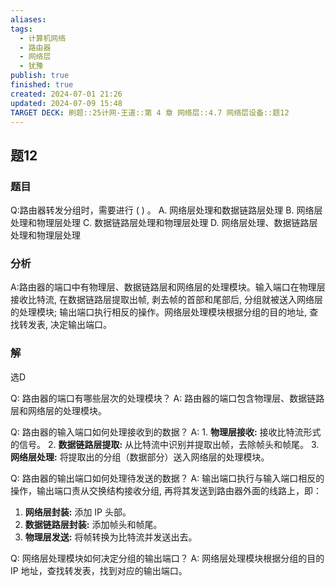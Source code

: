 ```yaml
---
aliases: 
tags:
  - 计算机网络
  - 路由器
  - 网络层
  - 犹豫
publish: true
finished: true
created: 2024-07-01 21:26
updated: 2024-07-09 15:48
TARGET DECK: 刷题::25计网-王道::第 4 章 网络层::4.7 网络层设备::题12
---
```

 
## 题12
### 题目
Q:路由器转发分组时，需要进行 ( ) 。
A. 网络层处理和数据链路层处理 B. 网络层处理和物理层处理
C. 数据链路层处理和物理层处理 D. 网络层处理、数据链路层处理和物理层处理
### 分析
A:路由器的端口中有物理层、数据链路层和网络层的处理模块。输入端口在物理层接收比特流,  在数据链路层提取出帧, 剥去帧的首部和尾部后, 分组就被送入网络层的处理模块; 输出端口执行相反的操作。网络层处理模块根据分组的目的地址, 查找转发表, 决定输出端口。
### 解 
选D
<!--ID: 1720513342039-->




Q: 路由器的端口有哪些层次的处理模块？
A: 路由器的端口包含物理层、数据链路层和网络层的处理模块。
<!--ID: 1720513342043-->




Q: 路由器的输入端口如何处理接收到的数据？
A: 1. **物理层接收:**  接收比特流形式的信号。
2. **数据链路层提取:** 从比特流中识别并提取出帧，去除帧头和帧尾。
3. **网络层处理:** 将提取出的分组（数据部分）送入网络层的处理模块。
<!--ID: 1720513342049-->




Q: 路由器的输出端口如何处理待发送的数据？
A: 输出端口执行与输入端口相反的操作，输出端口责从交换结构接收分组, 再将其发送到路由器外面的线路上，即：
1. **网络层封装:**  添加 IP 头部。
2. **数据链路层封装:** 添加帧头和帧尾。
3. **物理层发送:** 将帧转换为比特流并发送出去。
<!--ID: 1720513342054-->




Q: 网络层处理模块如何决定分组的输出端口？
A: 网络层处理模块根据分组的目的 IP 地址，查找转发表，找到对应的输出端口。
<!--ID: 1720513342060-->
